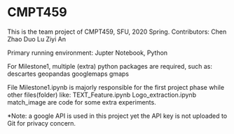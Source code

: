 # CMPT459
This is the team project of CMPT459, SFU, 2020 Spring. Contributors:
  Chen Zhao
  Duo Lu
  Ziyi An

Primary running environment: Jupter Notebook, Python

For Milestone1, multiple (extra) python packages are required, such as:
  descartes
  geopandas
  googlemaps
  gmaps

File Milestone1.ipynb is majorly responsible for the first project phase while other files(folder) like:
  TEXT_Feature.ipynb
  Logo_extraction.ipynb
  match_image
are code for some extra experiments.

*Note: a google API is used in this project yet the API key is not uploaded to Git for privacy concern.
